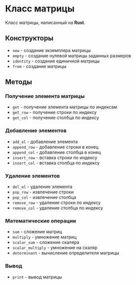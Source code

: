 # Класс матрицы

Класс матрицы, написанный на **Rust**.

## Конструкторы

- `new` - создание экземпляра матрицы
- `empty` - создание нулевой матрицы заданных размеров
- `identity` - создание единичной матрицы
- `from` - создание матрицы

## Методы

### Получение элемента матрицы

- `get` - получение элемента матрицы по индексам
- `get_row` - получение строки по индексу
- `get_col` - получение столбца по индексу

### Добавление элементов

- `add_el` - добавление элемента
- `append_row` - добавление строки в конец
- `append_col` - добавление столбца в конец
- `insert_row` - вставка строки по индексу
- `insert_col` - вставка столбца по индексу

### Удаление элементов

- `del_el` - удаление элемента
- `pop_row` - извлечение строки
- `pop_col` - извлечение столбца
- `remove_row` - удаление строки по индексу
- `remove_col` - удаление столбца по индексу

### Математические операции

- `sum` - сложение матриц
- `multiply` - умножение матриц
- `scalar_sum` - сложение скаляра
- `scalar_multiply` - умножение на скаляр
- `determinant` - вычисление определителя матрицы

### Вывод

- `print` - вывод матрицы

